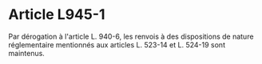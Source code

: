 # Article L945-1

Par dérogation à l'article L. 940-6, les renvois à des dispositions de nature réglementaire mentionnés aux articles L. 523-14 et L. 524-19 sont maintenus.
